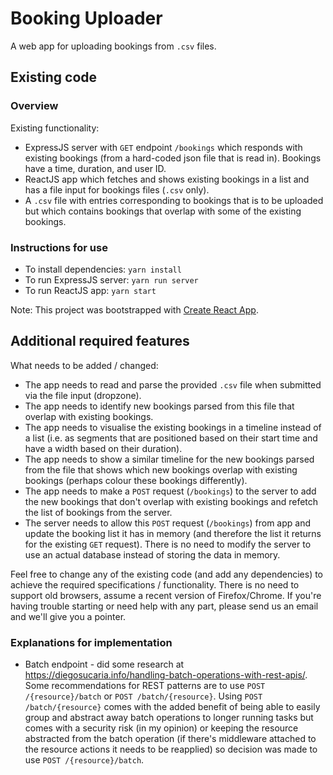 # Booking Uploader

A web app for uploading bookings from `.csv` files.

## Existing code

### Overview

Existing functionality:

- ExpressJS server with `GET` endpoint `/bookings` which responds with existing bookings (from a hard-coded json file that is read in). Bookings have a time, duration, and user ID.
- ReactJS app which fetches and shows existing bookings in a list and has a file input for bookings files (`.csv` only).
- A `.csv` file with entries corresponding to bookings that is to be uploaded but which contains bookings that overlap with some of the existing bookings.

### Instructions for use

- To install dependencies: `yarn install`
- To run ExpressJS server: `yarn run server`
- To run ReactJS app: `yarn start`

Note: This project was bootstrapped with [Create React App](https://github.com/facebookincubator/create-react-app).

## Additional required features

What needs to be added / changed:

- The app needs to read and parse the provided `.csv` file when submitted via the file input (dropzone).
- The app needs to identify new bookings parsed from this file that overlap with existing bookings.
- The app needs to visualise the existing bookings in a timeline instead of a list (i.e. as segments that are positioned based on their start time and have a width based on their duration).
- The app needs to show a similar timeline for the new bookings parsed from the file that shows which new bookings overlap with existing bookings (perhaps colour these bookings differently).
- The app needs to make a `POST` request (`/bookings`) to the server to add the new bookings that don't overlap with existing bookings and refetch the list of bookings from the server.
- The server needs to allow this `POST` request (`/bookings`) from app and update the booking list it has in memory (and therefore the list it returns for the existing `GET` request). There is no need to modify the server to use an actual database instead of storing the data in memory.

Feel free to change any of the existing code (and add any dependencies) to achieve the required specifications / functionality. There is no need to support old browsers, assume a recent version of Firefox/Chrome. If you're having trouble starting or need help with any part, please send us an email and we'll give you a pointer.


### Explanations for implementation
- Batch endpoint - did some research at https://diegosucaria.info/handling-batch-operations-with-rest-apis/. Some recommendations for REST patterns are to use `POST /{resource}/batch` or `POST /batch/{resource}`. Using `POST /batch/{resource}` comes with the added benefit of being able to easily group and abstract away batch operations to longer running tasks but comes with a security risk (in my opinion) or keeping the resource abstracted from the batch operation (if there's middleware attached to the resource actions it needs to be reapplied) so decision was made to use `POST /{resource}/batch`.